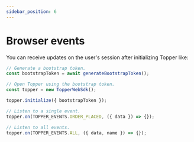 ```yaml
---
sidebar_position: 6
---
```


# Browser events

You can receive updates on the user's session after initializing Topper like:

```js
// Generate a bootstrap token.
const bootstrapToken = await generateBootstrapToken();

// Open Topper using the bootstrap token.
const topper = new TopperWebSdk();

topper.initialize({ bootstrapToken });

// Listen to a single event.
topper.on(TOPPER_EVENTS.ORDER_PLACED, ({ data }) => {});

// Listen to all events.
topper.on(TOPPER_EVENTS.ALL, ({ data, name }) => {});
```
